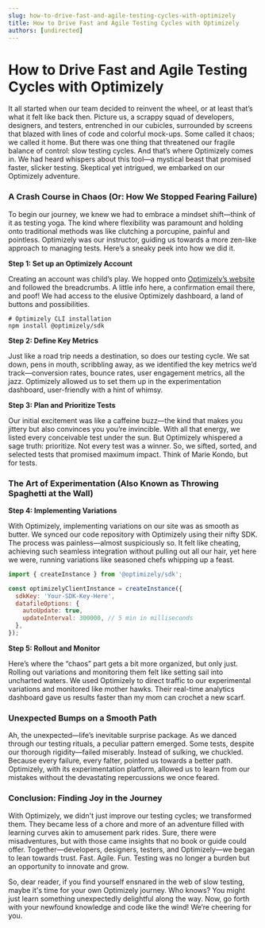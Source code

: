 ```yaml
---
slug: how-to-drive-fast-and-agile-testing-cycles-with-optimizely
title: How to Drive Fast and Agile Testing Cycles with Optimizely
authors: [undirected]
---
```



# How to Drive Fast and Agile Testing Cycles with Optimizely

It all started when our team decided to reinvent the wheel, or at least that’s what it felt like back then. Picture us, a scrappy squad of developers, designers, and testers, entrenched in our cubicles, surrounded by screens that blazed with lines of code and colorful mock-ups. Some called it chaos; we called it home. But there was one thing that threatened our fragile balance of control: slow testing cycles. And that’s where Optimizely comes in. We had heard whispers about this tool—a mystical beast that promised faster, slicker testing. Skeptical yet intrigued, we embarked on our Optimizely adventure.

### A Crash Course in Chaos (Or: How We Stopped Fearing Failure)

To begin our journey, we knew we had to embrace a mindset shift—think of it as testing yoga. The kind where flexibility was paramount and holding onto traditional methods was like clutching a porcupine, painful and pointless. Optimizely was our instructor, guiding us towards a more zen-like approach to managing tests. Here’s a sneaky peek into how we did it.

**Step 1: Set up an Optimizely Account**

Creating an account was child’s play. We hopped onto [Optimizely’s website](https://www.optimizely.com/) and followed the breadcrumbs. A little info here, a confirmation email there, and poof! We had access to the elusive Optimizely dashboard, a land of buttons and possibilities.

```shell
# Optimizely CLI installation
npm install @optimizely/sdk
```

**Step 2: Define Key Metrics**

Just like a road trip needs a destination, so does our testing cycle. We sat down, pens in mouth, scribbling away, as we identified the key metrics we’d track—conversion rates, bounce rates, user engagement metrics, all the jazz. Optimizely allowed us to set them up in the experimentation dashboard, user-friendly with a hint of whimsy.

**Step 3: Plan and Prioritize Tests**

Our initial excitement was like a caffeine buzz—the kind that makes you jittery but also convinces you you’re invincible. With all that energy, we listed every conceivable test under the sun. But Optimizely whispered a sage truth: prioritize. Not every test was a winner. So, we sifted, sorted, and selected tests that promised maximum impact. Think of Marie Kondo, but for tests.

### The Art of Experimentation (Also Known as Throwing Spaghetti at the Wall)

**Step 4: Implementing Variations**

With Optimizely, implementing variations on our site was as smooth as butter. We synced our code repository with Optimizely using their nifty SDK. The process was painless—almost suspiciously so. It felt like cheating, achieving such seamless integration without pulling out all our hair, yet here we were, running variations like seasoned chefs whipping up a feast.

```javascript
import { createInstance } from '@optimizely/sdk';

const optimizelyClientInstance = createInstance({
  sdkKey: 'Your-SDK-Key-Here',
  datafileOptions: {
    autoUpdate: true,
    updateInterval: 300000, // 5 min in milliseconds
  },
});
```

**Step 5: Rollout and Monitor**

Here’s where the “chaos” part gets a bit more organized, but only just. Rolling out variations and monitoring them felt like setting sail into uncharted waters. We used Optimizely to direct traffic to our experimental variations and monitored like mother hawks. Their real-time analytics dashboard gave us results faster than my mom can crochet a new scarf.

### Unexpected Bumps on a Smooth Path 

Ah, the unexpected—life’s inevitable surprise package. As we danced through our testing rituals, a peculiar pattern emerged. Some tests, despite our thorough rigidity—failed miserably. Instead of sulking, we chuckled. Because every failure, every falter, pointed us towards a better path. Optimizely, with its experimentation platform, allowed us to learn from our mistakes without the devastating repercussions we once feared.

### Conclusion: Finding Joy in the Journey

With Optimizely, we didn't just improve our testing cycles; we transformed them. They became less of a chore and more of an adventure filled with learning curves akin to amusement park rides. Sure, there were misadventures, but with those came insights that no book or guide could offer. Together—developers, designers, testers, and Optimizely—we began to lean towards trust. Fast. Agile. Fun. Testing was no longer a burden but an opportunity to innovate and grow.

So, dear reader, if you find yourself ensnared in the web of slow testing, maybe it's time for your own Optimizely journey. Who knows? You might just learn something unexpectedly delightful along the way. Now, go forth with your newfound knowledge and code like the wind! We’re cheering for you.